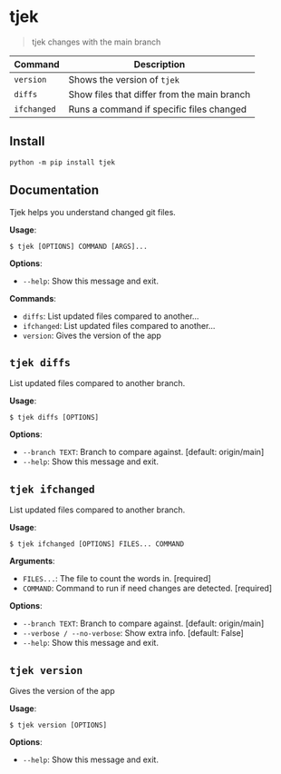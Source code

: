 # tjek

> tjek changes with the main branch

| Command | Description |
| --- | --- |
| `version` | Shows the version of `tjek` |
| `diffs` | Show files that differ from the main branch |
| `ifchanged` | Runs a command if specific files changed |

## Install

```
python -m pip install tjek
```

## Documentation

Tjek helps you understand changed git files.

**Usage**:

```console
$ tjek [OPTIONS] COMMAND [ARGS]...
```

**Options**:

* `--help`: Show this message and exit.

**Commands**:

* `diffs`: List updated files compared to another...
* `ifchanged`: List updated files compared to another...
* `version`: Gives the version of the app

## `tjek diffs`

List updated files compared to another branch.

**Usage**:

```console
$ tjek diffs [OPTIONS]
```

**Options**:

* `--branch TEXT`: Branch to compare against.  [default: origin/main]
* `--help`: Show this message and exit.

## `tjek ifchanged`

List updated files compared to another branch.

**Usage**:

```console
$ tjek ifchanged [OPTIONS] FILES... COMMAND
```

**Arguments**:

* `FILES...`: The file to count the words in.  [required]
* `COMMAND`: Command to run if need changes are detected.  [required]

**Options**:

* `--branch TEXT`: Branch to compare against.  [default: origin/main]
* `--verbose / --no-verbose`: Show extra info.  [default: False]
* `--help`: Show this message and exit.

## `tjek version`

Gives the version of the app

**Usage**:

```console
$ tjek version [OPTIONS]
```

**Options**:

* `--help`: Show this message and exit.